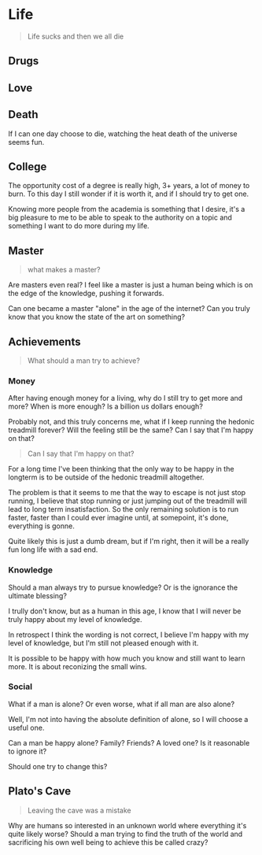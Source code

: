 # Life

> Life sucks and then we all die

## Drugs

## Love

## Death

If I can one day choose to die, watching the heat death of the universe seems fun.

## College

The opportunity cost of a degree is really high, 3+ years, a lot of money to burn. To this day I still wonder if it is worth it, and if I should try to get one.

Knowing more people from the academia is something that I desire, it's a big pleasure to me to be able to speak to the authority on a topic and something I want to do more during my life.

## Master

> what makes a master?

Are masters even real? I feel like a master is just a human being which is on the edge of the knowledge, pushing it forwards.

Can one became a master "alone" in the age of the internet? Can you truly know that you know the state of the art on something?

## Achievements

> What should a man try to achieve?

### Money

After having enough money for a living, why do I still try to get more and more? When is more enough? Is a billion us dollars enough?

Probably not, and this truly concerns me, what if I keep running the hedonic treadmill forever? Will the feeling still be the same? Can I say that I'm happy on that?

> Can I say that I'm happy on that?

For a long time I've been thinking that the only way to be happy in the longterm is to be outside of the hedonic treadmill altogether.

The problem is that it seems to me that the way to escape is not just stop running, I believe that stop running or just jumping out of the treadmill will lead to long term insatisfaction. So the only remaining solution is to run faster, faster than I could ever imagine until, at somepoint, it's done, everything is gonne.

Quite likely this is just a dumb dream, but if I'm right, then it will be a really fun long life with a sad end.

### Knowledge

Should a man always try to pursue knowledge? Or is the ignorance the ultimate blessing?

I trully don't know, but as a human in this age, I know that I will never be truly happy about my level of knowledge.

In retrospect I think the wording is not correct, I believe I'm happy with my level of knowledge, but I'm still not pleased enough with it.

It is possible to be happy with how much you know and still want to learn more. It is about reconizing the small wins.

### Social

What if a man is alone? Or even worse, what if all man are also alone?

Well, I'm not into having the absolute definition of alone, so I will choose a useful one.

Can a man be happy alone? Family? Friends? A loved one? Is it reasonable to ignore it?

Should one try to change this?

## Plato's Cave

> Leaving the cave was a mistake

Why are humans so interested in an unknown world where everything it's quite likely worse? Should a man trying to find the truth of the world and sacrificing his own well being to achieve this be called crazy?
